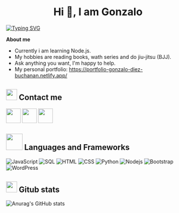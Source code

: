 <h1 align="center">Hi 👋, I am Gonzalo</h1>

[![Typing SVG](https://readme-typing-svg.herokuapp.com?font=Fira+Code&weight=500&pause=1000&color=39A7F7&background=FFFFFF&random=false&width=435&lines=Front+End+Web+Developer)](https://git.io/typing-svg)

**About me**
- Currently i am learning Node.js.
- My hobbies are reading books, wath series and do jiu-jitsu (BJJ).
- Ask anything you want, I'm happy to help.
- My personal portfolio: https://portfolio-gonzalo-diez-buchanan.netlify.app/

## <img src="https://media.giphy.com/media/iY8CRBdQXODJSCERIr/giphy.gif" width="30px"> Contact me
<p align="left">
  <a href="https://www.linkedin.com/in/gdiezbuchanan/" target="blank"><img align="center" src="https://www.vectorlogo.zone/logos/linkedin/linkedin-icon.svg" height="40" width="40" /></a>
  <a href="https://www.instagram.com/gonzalodiezbuch/" targer="blank"><img align="center" src="https://www.vectorlogo.zone/logos/instagram/instagram-icon.svg" height="40" width="40" /></a>
  <a href="mailto:gonzalodiez97@gmail.com"><img align="center" src="https://www.vectorlogo.zone/logos/gmail/gmail-icon.svg" height="40" width="40" /></a>
</p>

## <img src="https://media.giphy.com/media/HwBlFQZFcAoUcPHZdX/giphy.gif" width="45px"> Languages ​​and Frameworks
<p>
  <img alt="JavaScript" src="https://img.shields.io/badge/JavaScript-F7DF1E?logo=javascript&logoColor=000&style=flat">
  <img alt="SQL" src="https://custom-icon-badges.herokuapp.com/badge/SQL-025E8C.svg?logo=database&logoColor=white">
  <img alt="HTML" src="https://img.shields.io/badge/HTML-14354C.svg?logo=html5&logoColor=black&color=orange">
  <img alt="CSS" src="https://img.shields.io/badge/CSS3-1572B6?logo=css3&logoColor=fff&style=flat">
  <img alt="Python" src="https://img.shields.io/badge/Python-14354C.svg?logo=python&logoColor=blue&color=yellow">
  <img alt="Nodejs" src="https://img.shields.io/badge/Nodejs-14354C.svg?logo=node.js&logoColor=black&color=darkgreen">
  <img alt="Bootstrap" src="https://img.shields.io/badge/Bootstrap-14354C.svg?logo=bootstrap&logoColor=white&color=mediumpurple">
  <img alt="WordPress" src="https://img.shields.io/badge/WordPress-21759B?logo=wordpress&logoColor=fff&style=flat">
</p>

## <img src="https://media.giphy.com/media/iY8CRBdQXODJSCERIr/giphy.gif" width="30px"> Gitub stats


![Anurag's GitHub stats](https://github-readme-stats.vercel.app/api?username=Gonzalo-diez&theme=dark&show_icons=true)
